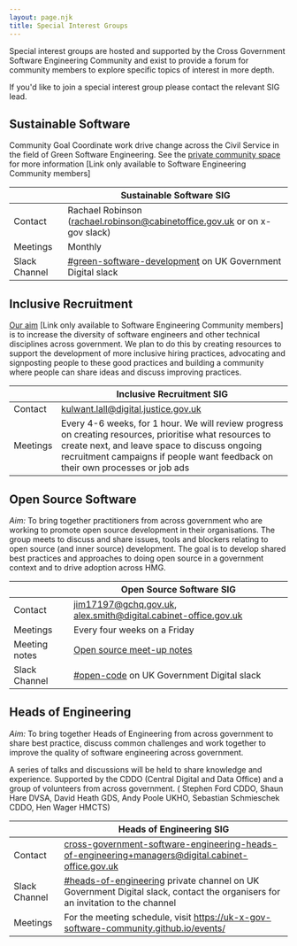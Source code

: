 ```yaml
---
layout: page.njk
title: Special Interest Groups
---
```


Special interest groups are hosted and supported by the Cross Government Software Engineering Community and exist to provide a forum for community members to explore specific topics of interest in more depth. 

If you'd like to join a special interest group please contact the relevant SIG lead.

## Sustainable Software 

Community Goal Coordinate work drive change across the Civil Service in the field of Green Software Engineering. See the [private community space](https://github.com/uk-x-gov-software-community/community-space/tree/main/special-interest-meetings/green-software) for more information [Link only available to Software Engineering Community members]

|     | Sustainable Software SIG|
|-----|---|
| Contact  | Rachael Robinson (rachael.robinson@cabinetoffice.gov.uk or on x-gov slack) |
| Meetings | Monthly  |
| Slack Channel | [#green-software-development](https://ukgovernmentdigital.slack.com/archives/C04C60X2FJA) on UK Government Digital slack |

## Inclusive Recruitment

[Our aim](https://github.com/uk-x-gov-software-community/community-space/blob/main/special-interest-meetings/inclusive-recruitment/2023-08-09.md#1-goal) [Link only available to Software Engineering Community members] is to increase the diversity of software engineers and other technical disciplines across government. We plan to do this by creating resources to support the development of more inclusive hiring practices, advocating and signposting people to these good practices and building a community where people can share ideas and discuss improving practices.

|     | Inclusive Recruitment SIG|
|-----|---|
|Contact | kulwant.lall@digital.justice.gov.uk |
| Meetings | Every 4-6 weeks, for 1 hour. We will review progress on creating resources, prioritise what resources to create next, and leave space to discuss ongoing recruitment campaigns if people want feedback on their own processes or job ads |

## Open Source Software

*Aim:* To bring together practitioners from across government who are working to promote open source development in their organisations. The group meets to discuss and share issues, tools and blockers relating to open source (and inner source) development. The goal is to develop shared best practices and approaches to doing open source in a government context and to drive adoption across HMG.


|     | Open Source Software SIG|
|-----|---|
| Contact | jim17197@gchq.gov.uk, alex.smith@digital.cabinet-office.gov.uk  |
| Meetings | Every four weeks on a Friday |
| Meeting notes | [Open source meet-up notes](/special-interest/open-source/open-source-meetup-notes) |
| Slack Channel | [#open-code](https://ukgovernmentdigital.slack.com/archives/C0Q3KG7B8) on UK Government Digital slack |

## Heads of Engineering

*Aim:* To bring together Heads of Engineering from across government to share best practice, discuss common challenges and work together to improve the quality of software engineering across government. 

A series of talks and discussions will be held to share knowledge and experience. Supported by the CDDO (Central Digital and Data Office) and a group of volunteers from across government. ( Stephen Ford CDDO, Shaun Hare DVSA, David Heath GDS, Andy Poole UKHO, Sebastian Schmieschek CDDO, Hen Wager HMCTS)

|     | Heads of Engineering SIG|
|-----|---|
|Contact | [cross-government-software-engineering-heads-of-engineering+managers@digital.cabinet-office.gov.uk](mailto:cross-government-software-engineering-heads-of-engineering+managers@digital.cabinet-office.gov.uk) |
| Slack Channel | [#heads-of-engineering](https://ukgovernmentdigital.slack.com/archives/C058C1K39NV) private channel on UK Government Digital slack, contact the organisers for an invitation to the channel |
| Meetings | For the meeting schedule, visit https://uk-x-gov-software-community.github.io/events/ |
